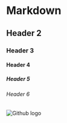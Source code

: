 # Markdown 
## Header 2
### Header 3
#### Header 4
##### Header 5
###### Header 6
![Github logo](https://github.githubassets.com/assets/GitHub-Mark-ea2971cee799.png)
